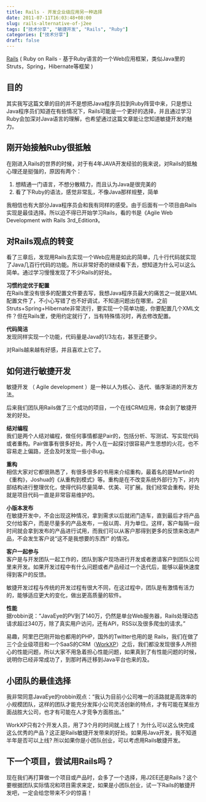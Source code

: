 ```yaml
---
title: Rails - 开发企业级应用另一种选择
date: 2011-07-11T16:03:48+08:00
slug: rails-alternative-of-j2ee
tags: ["技术分享", "敏捷开发", "Rails", "Ruby"]
categories: ["技术分享"]
draft: false
---
```


[Rails](http://www.rubyonrails.org/) ( Ruby on Rails - 基于Ruby语言的一个Web应用框架，类似Java里的Struts，Spring，Hibernate等框架 )

## 目的

其实我写这篇文章的目的并不是想把Java程序员拉到Ruby阵营中来，只是想让Java程序员们知道在有些情况下，Rails可能是一个更好的选择，并且通过学习Ruby会加深对Java语言的理解，也希望通过这篇文章能让您知道敏捷开发的魅力。
<!--more-->

## 刚开始接触Ruby很抵触

在刚进入Rails的世界的时候，对于有4年JAVA开发经验的我来说，对Rails的抵触心理还是挺强的，原因有两个：

1. 想精通一门语言，不想分散精力，而且认为Java是很完美的
2. 看了下Ruby的语法，感觉非常乱，不像Java那样规整，简单

我相信也有大部分Java程序员会和我有同样的感受。由于后面有一个项目由Rails实现是最佳选择。所以迫不得已开始学习Rails，看的书是《Agile Web Development with Rails 3rd_Edition》。

## 对Rails观点的转变

看了三章后，发现用Rails去实现一个Web应用是如此的简单，几十行代码就实现了Java几百行代码的功能。所以非常好奇的继续看下去，想知道为什么可以这么简单。通过学习慢慢发现了不少Rails的好处。

**习惯约定优于配置**  
在Rails里没有很多的配置文件要去写，我想Java程序员最大的痛苦之一就是XML配置文件了，不小心写错了也不好调试，不知道问题出在哪里。之前Struts+Spring+Hibernate非常流行，要实现一个简单功能，你要配置几个XML文件？但在Rails里，使用约定就行了，当有特殊情况时，再去修改配置。

**代码简洁**  
发现同样实现一个功能，代码量是Java的1/3左右，甚至还要少。

对Rails越来越有好感，并且喜欢上它了。

## 如何进行敏捷开发

敏捷开发 （   Agile development ）是一种以人为核心、迭代、循序渐进的开发方法。

后来我们团队用Rails做了三个成功的项目，一个在线CRM应用，体会到了敏捷开发的好处。

**结对编程**  
我们是两个人结对编程，做任何事情都是Pair的，包括分析、写测试、写实现代码或者重构。Pair做事有很多好处，两个人在一起探讨很容易产生思想的火花，也不容易走上偏路，还会及时发现一些小Bug。

**重构**  
相信大家对它都很熟悉了，有很多很多的书用来介绍重构，最着名的是Martin的《重构》，Joshua的《从重构到模式》等。重构是在不改变系统外部行为下，对内部结构进行整理优化，使得代码尽量简单、优美、可扩展。我们经常会重构，好处就是项目代码一直是非常容易维护的。

**小版本发布**  
在敏捷开发中，不会出现这种情况，拿到需求以后就闭门造车，直到最后才将产品交付给客户，而是尽量多的产品发布，一般以周、月为单位。这样，客户每隔一段时间就会拿到发布的产品进行试用，而我们可以从客户那得到更多的反馈来改进产品，不会发生客户说“这不是我想要的东西!" 的情况。

**客户一起参与**  
客户是与开发团队一起工作的，团队到客户现场进行开发或者邀请客户到团队公司里来开发。如果开发过程中有什么问题或者产品经过一个迭代后，能够以最快速度得到客户的反馈。

敏捷开发过程与传统的开发过程有很大不同，在这过程中，团队是有激情有活力的，能够适应更大的变化，做出更高质量的软件。

**性能**  
据robbin说：“JavaEye的PV到了140万，仍然是单台Web服务器，Rails处理动态请求超过340万，除了真实用户访问，还有API，RSS以及很多爬虫的请求。”

易趣，阿里巴巴刚开始也都用的PHP，国外的Twitter也用的是 Rails，我们在做了三个企业级项目和一个SaaS的CRM（[WorkXP](http://workxp.info)）之后，我们都没发现很多人所担心的性能问题，所以大家不用急着担心性能问题，如果真到了有性能问题的时候，说明你已经非常成功了，到那时再迁移到Java平台也来的及。

## 小团队的最佳选择

我非常同意JavaEye的robbin观点：“我认为目前小公司唯一的活路就是高效率的小规模团队，这样的团队才能充分发挥小公司灵活创新的特点，才有可能在某些方面战胜大公司，也才有可能在人才竞争方面胜出。”

WorkXP只有2个开发人员，用了3个月的时间就上线了！为什么可以这么快完成这么优秀的产品？这正是Rails敏捷开发带来的好处。如果用Java开发，我不知道半年是否可以上线? 所以如果你是小团队创业，可以考虑用Rails敏捷开发。

## 下一个项目，尝试用Rails吗？

现在我们再打算做一个项目或产品时，会多了一个选择，用J2EE还是Rails？这个要根据团队实际情况和项目需求来定，如果是小团队创业，试一下Rails的敏捷开发吧，一定会给您带来不少的惊喜！
